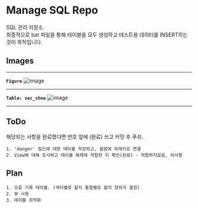 # Manage SQL Repo

SQL 관리 저장소.  
최종적으로 bat 파일을 통해 테이블을 모두 생성하고 테스트용 데이터를 INSERT하는 것이 목적입니다.

## Images

---

**`Figure`**
![image](https://user-images.githubusercontent.com/61080445/141109056-b260d3b5-250b-4f82-add1-91283d426f29.png)

---

**`Table: sec_show`**
![image](https://user-images.githubusercontent.com/61080445/141109319-164952f4-daf7-4c8e-9fad-dbae55a3d9cd.png)

---

## ToDo

해당되는 사항을 완료했다면 번호 앞에 (완료) 쓰고 커밋 후 푸쉬.
```
1. 'danger' 필드에 대한 테이블 작성하고, 컬럼에 외래키로 연결
2. View에 대해 조사하고 테이블 복제에 적합한 지 확인(완료) - 적합하지않음, 미사용
```

## Plan

```
1. 오류 기록 테이블. (섹터별로 할지 통합별로 할지 정하지 결정)
2. 뷰 사용
3. 테이블 최적화
```

